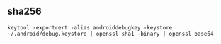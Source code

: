 ## sha256

`keytool -exportcert -alias androiddebugkey -keystore ~/.android/debug.keystore | openssl sha1 -binary | openssl base64`
